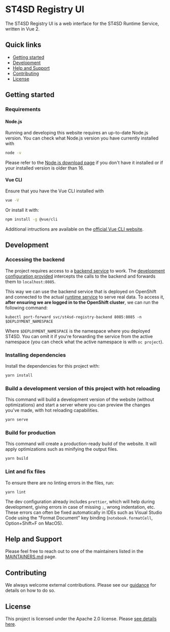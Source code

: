 # ST4SD Registry UI

The ST4SD Registry UI is a web interface for the ST4SD Runtime Service, written in Vue 2.

## Quick links

- [Getting started](#getting-started)
- [Development](#development)
- [Help and Support](#help-and-support)
- [Contributing](#contributing)
- [License](#license)

## Getting started

### Requirements

#### Node.js

Running and developing this website requires an up-to-date Node.js version. You can check what Node.js version you have currently installed with

```bash
node -v
```

Please refer to the [Node.js download page](https://nodejs.org/en/download/) if you don't have it installed or if your installed version is older than 16.

#### Vue CLI

Ensure that you have the Vue CLI installed with

```bash
vue -V
```

Or install it with:

```bash
npm install -g @vue/cli
```

Additional intructions are available on the [official Vue CLI website](https://cli.vuejs.org/#getting-started).

## Development

### Accessing the backend

The project requires access to a [backend service](https://github.com/st4sd/st4sd-registry-backend) to work. The [development configuration provided](vue.config.js) intercepts the calls to the backend and forwards them to `localhost:8085`.

This way we can use the backend service that is deployed on OpenShift and connected to the actual [runtime service](https://github.com/st4sd/st4sd-runtime-service) to serve real data. To access it, **after ensuring we are logged in to the OpenShift cluster**, we can run the following command:

```shell
kubectl port-forward svc/st4sd-registry-backend 8085:8085 -n $DEPLOYMENT_NAMESPACE
```

Where `$DEPLOYMENT_NAMESPACE` is the namespace where you deployed ST4SD. You can omit it if you're forwarding the service from the active namespace (you can check what the active namespace is with `oc project`).

### Installing dependencies

Install the dependencies for this project with:

```bash
yarn install
```

### Build a development version of this project with hot reloading

This command will build a development version of the website (without optimizations) and start a server where you can preview the changes you've made, with hot reloading capabilities.

```bash
yarn serve
```

### Build for production

This command will create a production-ready build of the website. It will apply optimizations such as minifying the output files.

```bash
yarn build
```

### Lint and fix files

To ensure there are no linting errors in the files, run:

```
yarn lint
```

The dev configuration already includes `prettier`, which will help during development, giving errors in case of missing `;`, wrong indentation, etc. These errors can often be fixed automatically in IDEs such as Visual Studio Code using the "Format Document" key binding (`notebook.formatCell`, Option+Shift+F on MacOS).

## Help and Support

Please feel free to reach out to one of the maintainers listed in the [MAINTAINERS.md](MAINTAINERS.md) page.

## Contributing 

We always welcome external contributions. Please see our [guidance](CONTRIBUTING.md) for details on how to do so.

## License

This project is licensed under the Apache 2.0 license. Please [see details here](LICENSE.md).
